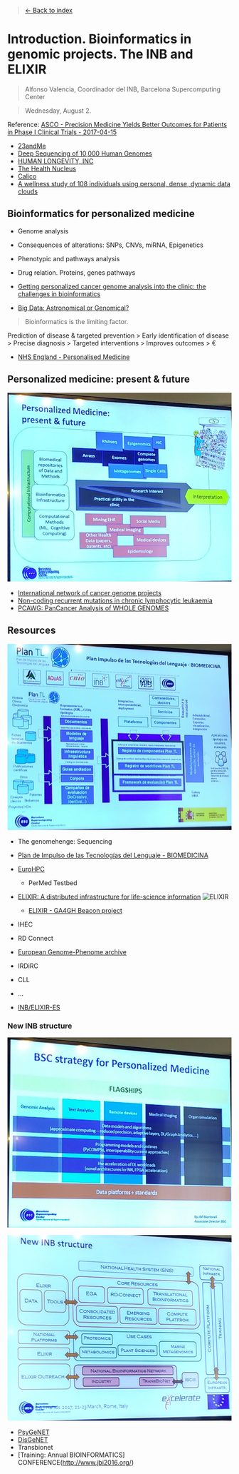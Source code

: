 > [<- Back to index](README.md)

# Introduction. Bioinformatics in genomic projects. The INB and ELIXIR

> Alfonso Valencia, Coordinador del INB, Barcelona Supercomputing Center

> Wednesday, August 2.

Reference: [ASCO - Precision Medicine Yields Better Outcomes for Patients in Phase I Clinical Trials - 2017-04-15](references/ASCO_Precision_Medicine.pdf)

- [23andMe](https://www.23andme.com/)
- [Deep Sequencing of 10,000 Human Genomes](https://www.ncbi.nlm.nih.gov/pubmed/27702888)
- [HUMAN LONGEVITY, INC](http://www.humanlongevity.com/)
- [The Health Nucleus](https://www.healthnucleus.com/)
- [Calico](https://www.calicolabs.com/)
- [A wellness study of 108 individuals using personal, dense, dynamic data clouds](http://www.nature.com/nbt/journal/vaop/ncurrent/full/nbt.3870.html?foxtrotcallback=true)

## Bioinformatics for personalized medicine
- Genome analysis
- Consequences of alterations: SNPs, CNVs, miRNA, Epigenetics
- Phenotypic and pathways analysis
- Drug relation. Proteins, genes pathways

- [Getting personalized cancer genome analysis into the clinic: the challenges in bioinformatics](https://www.ncbi.nlm.nih.gov/pubmed/22839973)
- [Big Data: Astronomical or Genomical?](http://journals.plos.org/plosbiology/article?id=10.1371/journal.pbio.1002195)

> Bioinformatics is the limiting factor.

Prediction of disease & targeted prevention > Early identification of disease > Precise diagnosis > Targeted interventions > Improves outcomes > €

- [NHS England - Personalised Medicine](https://www.england.nhs.uk/healthcare-science/personalisedmedicine/)

## Personalized medicine: present & future

![Personalized Medicine: present & future](images/personalized_medicine.png)

- [International network of cancer genome projects](https://www.ncbi.nlm.nih.gov/pubmed/20393554)
- [Non-coding recurrent mutations in chronic lymphocytic leukaemia](https://www.ncbi.nlm.nih.gov/pubmed/26200345)
- [PCAWG: PanCancer Analysis of WHOLE GENOMES](https://github.com/ICGC-TCGA-PanCancer)

## Resources

![PlanTL](images/plantl.png)

- The genomehenge: Sequencing
- [Plan de Impulso de las Tecnologías del Lenguaje - BIOMEDICINA](http://www.agendadigital.gob.es/tecnologias-lenguaje/Paginas/plan-impulso-tecnologias-lenguaje.aspx)
- [EuroHPC](http://eurohpc.eu/)
  - PerMed Testbed
- [ELIXIR: A distributed infrastructure for life-science information](https://www.elixir-europe.org/)
  ![ELIXIR](https://www.elixir-europe.org/sites/default/files/images/log-end.jpg)
  - [ELIXIR - GA4GH Beacon project](http://www.ga4gh.org/#/beacon)

- IHEC
- RD Connect
- [European Genome-Phenome archive](https://ega-archive.org/)
- IRDiRC
- CLL
- ...


- [INB/ELIXIR-ES](http://www.inab.org/about/inb-in-elixir/)


### New INB structure

![BSC flagships](images/bsc_flagships.png)

![New INB structure](images/inb_structure.png)

- [PsyGeNET](http://www.psygenet.org/web/PsyGeNET/menu;jsessionid=1ct77mwy23lu68cqyvdwe61q9)
- [DisGeNET](http://www.disgenet.org/web/DisGeNET/menu;jsessionid=n62wbr1c6o9g167jwl5jbs87o)
- Transbionet
- [Training: Annual BIOINFORMATICS] CONFERENCE(http://www.jbi2016.org/)
